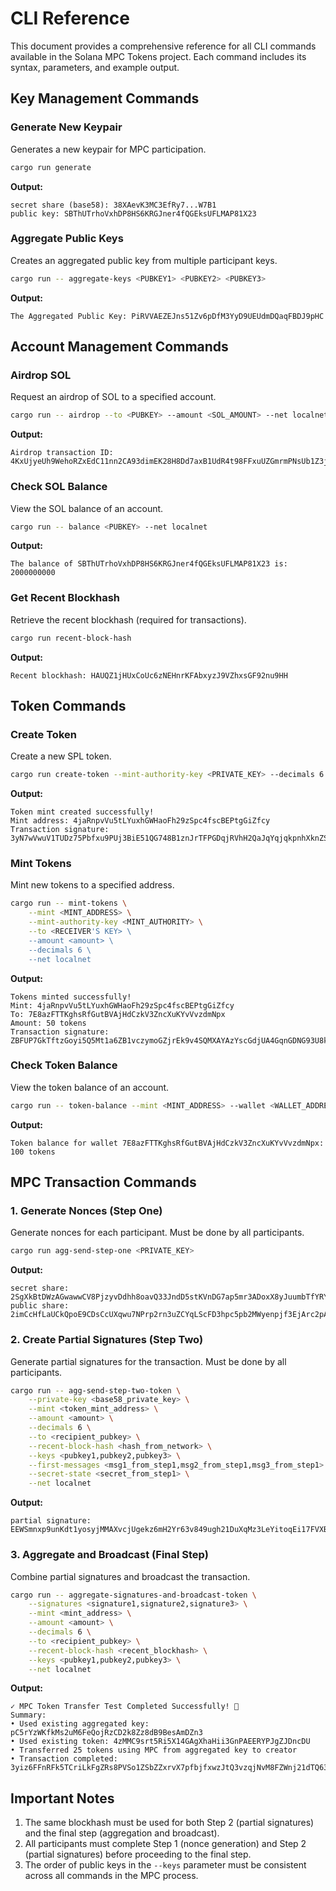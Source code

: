 # CLI Reference

This document provides a comprehensive reference for all CLI commands available in the Solana MPC Tokens project. Each command includes its syntax, parameters, and example output.

## Key Management Commands

### Generate New Keypair
Generates a new keypair for MPC participation.

```bash
cargo run generate
```

**Output:**
```
secret share (base58): 38XAevK3MC3EfRy7...W7B1
public key: SBThUTrhoVxhDP8HS6KRGJner4fQGEksUFLMAP81X23
```

### Aggregate Public Keys
Creates an aggregated public key from multiple participant keys.

```bash
cargo run -- aggregate-keys <PUBKEY1> <PUBKEY2> <PUBKEY3>
```

**Output:**
```
The Aggregated Public Key: PiRVVAEZEJns51Zv6pDfM3YyD9UEUdmDQaqFBDJ9pHC
```

## Account Management Commands

### Airdrop SOL
Request an airdrop of SOL to a specified account.

```bash
cargo run -- airdrop --to <PUBKEY> --amount <SOL_AMOUNT> --net localnet
```

**Output:**
```
Airdrop transaction ID: 4KxUjyeUh9WehoRZxEdC11nn2CA93dimEK28H8Dd7axB1UdR4t98FFxuUZGmrmPNsUb1Z3j6fbcfKxzKv2sojGBt
```

### Check SOL Balance
View the SOL balance of an account.

```bash
cargo run -- balance <PUBKEY> --net localnet
```

**Output:**
```
The balance of SBThUTrhoVxhDP8HS6KRGJner4fQGEksUFLMAP81X23 is: 2000000000
```

### Get Recent Blockhash
Retrieve the recent blockhash (required for transactions).

```bash
cargo run recent-block-hash
```

**Output:**
```
Recent blockhash: HAUQZ1jHUxCoUc6zNEHnrKFAbxyzJ9VZhxsGF92nu9HH
```

## Token Commands

### Create Token
Create a new SPL token.

```bash
cargo run create-token --mint-authority-key <PRIVATE_KEY> --decimals 6
```

**Output:**
```
Token mint created successfully!
Mint address: 4jaRnpvVu5tLYuxhGWHaoFh29zSpc4fscBEPtgGiZfcy
Transaction signature: 3yN7wVwuV1TUDz75Pbfxu9PUj3BiE51QG748B1znJrTFPGDqjRVhH2QaJqYqjqkpnhXknZSWjH11vc7RuFiay48R
```

### Mint Tokens
Mint new tokens to a specified address.

```bash
cargo run -- mint-tokens \
    --mint <MINT_ADDRESS> \
    --mint-authority-key <MINT_AUTHORITY> \
    --to <RECEIVER'S KEY> \
    --amount <amount> \
    --decimals 6 \
    --net localnet
```

**Output:**
```
Tokens minted successfully!
Mint: 4jaRnpvVu5tLYuxhGWHaoFh29zSpc4fscBEPtgGiZfcy
To: 7E8azFTTKghsRfGutBVAjHdCzkV3ZncXuKYvVvzdmNpx
Amount: 50 tokens
Transaction signature: ZBFUP7GkTftzGoyi5Q5Mt1a6ZB1vczymoGZjrEk9v4SQMXAYAzYscGdjUA4GqnGDNG93U8kV7vrTKRur7ScnE6z
```

### Check Token Balance
View the token balance of an account.

```bash
cargo run -- token-balance --mint <MINT_ADDRESS> --wallet <WALLET_ADDRESS> --net localnet
```

**Output:**
```
Token balance for wallet 7E8azFTTKghsRfGutBVAjHdCzkV3ZncXuKYvVvzdmNpx: 100 tokens
```

## MPC Transaction Commands

### 1. Generate Nonces (Step One)
Generate nonces for each participant. Must be done by all participants.

```bash
cargo run agg-send-step-one <PRIVATE_KEY>
```

**Output:**
```
secret share: 2SgXkBtDWzAGwawwCV8PjzyvDdhh8oavQ33JndD5stKVnDG7ap5mr3ADoxX8yJuumbTfYRY1pNmSnbXY6fD6zrkgJWDHoTVvJrjGvPgvGSryaFoqSqbTrtDY68Vio96BNyEMULtoR5LQErpUum8HFsjuKbJKcHfrkvSHWqQvgfNkmzQ2
public share: 2imCcHfLaUCkQpoE9CDsCcUXqwu7NPrp2rn3uZCYqLScFD3hpc5pb2MWyenpjf3EjArc2pAgYm9mM7V7c81qNGPncvwdVKXkDsCh8vPwrhFDJe4RSJPiX6BHyz2BJjPoEZTs
```

### 2. Create Partial Signatures (Step Two)
Generate partial signatures for the transaction. Must be done by all participants.

```bash
cargo run -- agg-send-step-two-token \
    --private-key <base58_private_key> \
    --mint <token_mint_address> \
    --amount <amount> \
    --decimals 6 \
    --to <recipient_pubkey> \
    --recent-block-hash <hash_from_network> \
    --keys <pubkey1,pubkey2,pubkey3> \
    --first-messages <msg1_from_step1,msg2_from_step1,msg3_from_step1> \
    --secret-state <secret_from_step1> \
    --net localnet
```

**Output:**
```
partial signature: EEWSmnxp9unKdt1yosyjMMAXvcjUgekz6mH2Yr63v849ugh21DuXqMz3LeYitoqEi17FVXB7tLsCBYWAMxw4xt3a
```

### 3. Aggregate and Broadcast (Final Step)
Combine partial signatures and broadcast the transaction.

```bash
cargo run -- aggregate-signatures-and-broadcast-token \
    --signatures <signature1,signature2,signature3> \
    --mint <mint_address> \
    --amount <amount> \
    --decimals 6 \
    --to <recipient_pubkey> \
    --recent-block-hash <recent_blockhash> \
    --keys <pubkey1,pubkey2,pubkey3> \
    --net localnet
```

**Output:**
```
✓ MPC Token Transfer Test Completed Successfully! 🎉
Summary:
• Used existing aggregated key: pC5rYzWKfkMs2uM6FeQojRzCD2k8Zz8dB9BesAmDZn3
• Used existing token: 4zMMC9srt5Ri5X14GAgXhaHii3GnPAEERYPJgZJDncDU
• Transferred 25 tokens using MPC from aggregated key to creator
• Transaction completed: 3yiz6FFnRFk5TCriLkFgZRs8PVSo1ZSbZZxrvX7pfbjfxwzJtQ3vzqjNvM8FZWnj21dTQ63ocqr6UzXqBXze55GA
```

## Important Notes

1. The same blockhash must be used for both Step 2 (partial signatures) and the final step (aggregation and broadcast).
2. All participants must complete Step 1 (nonce generation) and Step 2 (partial signatures) before proceeding to the final step.
3. The order of public keys in the `--keys` parameter must be consistent across all commands in the MPC process. 